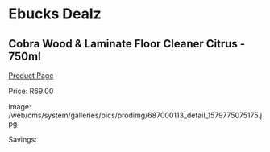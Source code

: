 
# Ebucks Dealz
## Cobra Wood & Laminate Floor Cleaner Citrus - 750ml
[Product Page](https://www.ebucks.com/web/shop/productSelected.do?prodId=687000113&catId=908586136)

Price: R69.00

Image: /web/cms/system/galleries/pics/prodimg/687000113_detail_1579775075175.jpg

Savings: 


	